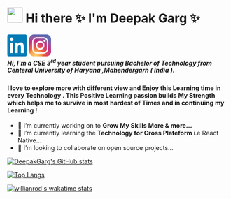 # <img src="https://raw.githubusercontent.com/MartinHeinz/MartinHeinz/master/wave.gif" width="35" height="35" > Hi there ✨   I'm Deepak Garg ✨



<a href="https://www.linkedin.com/in/deepak-garg-526a90203/"><img src="./assets/linkedin.png" width="50" height="50" align="left"></a> 
<a href="https://www.instagram.com/deepakgarg686/"><img src="./assets/logo-instagram-png-2431.png" width="50" height="50" align="left"></a>  
<br>                    



##### Hi, I'm a CSE 3<sup>rd</sup> year student pursuing Bachelor of Technology from Centeral University of Haryana ,Mahendergarh ( India ).

#### I love to explore more with different view and Enjoy this Learning time in every Technology . This Positive Learning passion builds My Strength which helps me to survive in most hardest of Times and in continuing my Learning !   




- 🔭 I’m currently working on to <b> Grow My Skills More & more...</b>
- 🌱 I’m currently learning  the <b>Technology for Cross Plateform </b> i.e React Native...
- 👯 I’m looking to collaborate on open source projects... 




[![DeepakGarg's GitHub stats](https://github-readme-stats.vercel.app/api?username=DeepakGarg882001&show_icons=true&theme=highcontrast&layout=compact)](https://github.com/DeepakGarg882001/github-readme-stats)





[![Top Langs](https://github-readme-stats.vercel.app/api/top-langs/?username=DeepakGarg882001&langs_count=15&layout=compact&theme=highcontrast&show_icons=true)](https://github.com/DeepakGarg882001/github-readme-stats)





[![willianrod's wakatime stats](https://github-readme-stats.vercel.app/api/wakatime?username=willianrod&layout=compact&theme=highcontrast&show_icons=true)](https://github.com/DeepakGarg882001/github-readme-stats)




